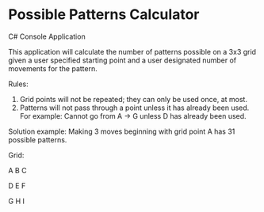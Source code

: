 # Possible Patterns Calculator

C# Console Application

This application will calculate the number of patterns possible on a 3x3 grid given a user specified starting point and a user designated number of movements for the pattern.

Rules:
1.	Grid points will not be repeated; they can only be used once, at most.
2.	Patterns will not pass through a point unless it has already been used. For example: Cannot go from A -> G unless D has already been used.

Solution example: Making 3 moves beginning with grid point A has 31 possible patterns.

Grid:

A      B      C

D      E      F

G      H      I
